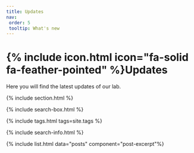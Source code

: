 ```yaml
---
title: Updates
nav: 
 order: 5
 tooltip: What's new
---
```


# {% include icon.html icon="fa-solid fa-feather-pointed" %}Updates

Here you will find the latest updates of our lab.

{% include section.html %}

{% include search-box.html %}

{% include tags.html tags=site.tags %}

{% include search-info.html %}

{% include list.html data="posts" component="post-excerpt"%}

